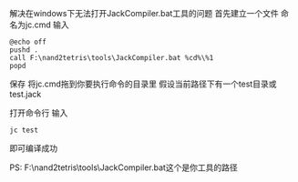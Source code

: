 解决在windows下无法打开JackCompiler.bat工具的问题
首先建立一个文件 命名为jc.cmd 输入
```
@echo off
pushd .
call F:\nand2tetris\tools\JackCompiler.bat %cd%\%1
popd
```
保存 将jc.cmd拖到你要执行命令的目录里
假设当前路径下有一个test目录或test.jack

打开命令行 输入
```
jc test
```
即可编译成功

PS: F:\nand2tetris\tools\JackCompiler.bat这个是你工具的路径

